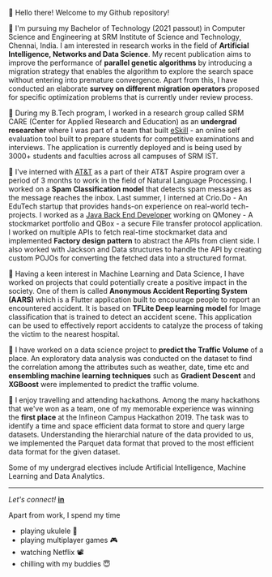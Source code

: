 :wave: Hello there! Welcome to my Github repository!

:school: I'm pursuing my Bachelor of Technology (2021 passout) in Computer Science and Engineering at SRM Institute of Science and Technology, Chennai, India. I am interested in research works in the field of **Artificial Intelligence, Networks and Data Science**. My recent publication aims to improve the performance of **parallel genetic algorithms** by introducing a migration strategy that enables the algorithm to explore the search space without entering into premature convergence. Apart from this, I have conducted an elaborate **survey on different migration operators** proposed for specific optimization problems that is currently under review process.

:pushpin: During my B.Tech program, I worked in a research group called SRM CARE (Center for Applied Research and Education) as an **undergrad researcher** where I was part of a team that built [eSkill](https://care.srmist.edu.in/eskill/) - an online self evaluation tool built to prepare students for competitive examinations and interviews. The application is currently deployed and is being used by 3000+ students and faculties across all campuses of SRM IST.

:pushpin: I've interned with [AT&T](https://www.linkedin.com/company/att/) as a part of their AT&T Aspire program over a period of 3 months to work in the field of Natural Language Processing. I worked on a **Spam Classification model** that detects spam messages as the message reaches the inbox. Last summer, I interned at Crio.Do - An EduTech startup that provides hands-on experience on real-world tech-projects. I worked as a [Java Back End Developer](https://criodo.github.io/Crio-Launch-Feb-2020-abhishekchandar23/) working on QMoney - A stockmarket portfolio and QBox -  a secure File transfer protocol application. I worked on multiple APIs to fetch real-time stockmarket data and implemented **Factory design pattern** to abstract the APIs from client side. I also worked with Jackson and Data structures to handle the API by creating custom POJOs for converting the fetched data into a structured format.

:pushpin: Having a keen interest in Machine Learning and Data Science, I have worked on projects that could potentially create a positive impact in the society. One of them is called **Anonymous Accident Reporting System (AARS)** which is a Flutter application built to encourage people to report an encountered accident. It is based on **TFLite Deep learning model** for Image classification that is trained to detect an accident scene. This application can be used to effectively report accidents to catalyze the process of taking the victim to the nearest hospital. 

:pushpin: I have worked on a data science project to **predict the Traffic Volume** of a place. An exploratory data analysis was conducted on the dataset to find the correlation among the attributes such as weather, date, time etc and **ensembling machine learning techniques** such as **Gradient Descent** and **XGBoost** were implemented to predict the traffic volume.

:pushpin: I enjoy travelling and attending hackathons. Among the many hackathons that we've won as a team, one of my memorable experience was winning the **first place** at the Infineon Campus Hackathon 2019. The task was to identify a time and space efficient data format to store and query large datasets. Understanding the hierarchial nature of the data provided to us, we implemented the Parquet data format that proved to the most efficient data format for the given dataset. 

Some of my undergrad electives include Artificial Intelligence, Machine Learning and Data Analytics.
***
*Let's connect!* [**in**](https://www.linkedin.com/in/abhishekchandar/)

Apart from work, I spend my time 
  * playing ukulele :violin:	
  * playing multiplayer games :video_game:	
  * watching Netflix :film_projector:	
  * chilling with my buddies :innocent:
